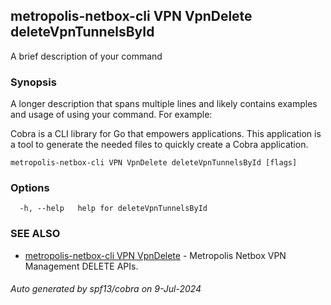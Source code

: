 ## metropolis-netbox-cli VPN VpnDelete deleteVpnTunnelsById

A brief description of your command

### Synopsis

A longer description that spans multiple lines and likely contains examples
and usage of using your command. For example:

Cobra is a CLI library for Go that empowers applications.
This application is a tool to generate the needed files
to quickly create a Cobra application.

```
metropolis-netbox-cli VPN VpnDelete deleteVpnTunnelsById [flags]
```

### Options

```
  -h, --help   help for deleteVpnTunnelsById
```

### SEE ALSO

* [metropolis-netbox-cli VPN VpnDelete]()	 - Metropolis Netbox VPN Management DELETE APIs.

###### Auto generated by spf13/cobra on 9-Jul-2024

